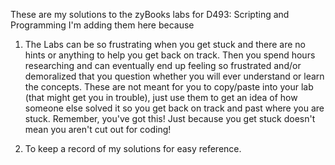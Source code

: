 These are my solutions to the zyBooks labs for D493:  Scripting and Programming
I'm adding them here because 
1) The Labs can be so frustrating when you get stuck and there are no hints or anything to help you get back on track.  Then you spend hours researching and can eventually end up feeling so frustrated and/or demoralized that you question whether you will ever understand or learn the concepts.  These are not meant for you to copy/paste into your lab (that might get you in trouble), just use them to get an idea of how someone else solved it so you get back on track and past where you are stuck.  Remember, you've got this! Just because you get stuck doesn't mean you aren't cut out for coding!

2) To keep a record of my solutions for easy reference.
